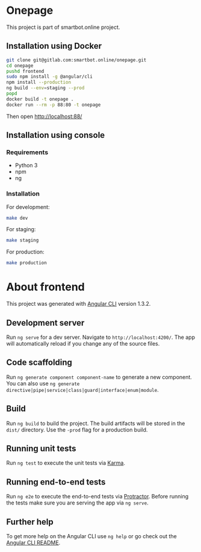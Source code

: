 # Onepage

This project is part of smartbot.online project. 

## Installation using Docker

```bash
git clone git@gitlab.com:smartbot.online/onepage.git
cd onepage
pushd frontend
sudo npm install -g @angular/cli
npm install --production
ng build --env=staging --prod
popd
docker build -t onepage .
docker run --rm -p 88:80 -t onepage
```

Then open [http://localhost:88/](http://localhost:88/)

## Installation using console

### Requirements

- Python 3
- npm
- ng

### Installation

For development:

```bash
make dev
```

For staging:

```bash
make staging
```

For production:

```bash
make production
```

# About frontend

This project was generated with [Angular CLI](https://github.com/angular/angular-cli) version 1.3.2.

## Development server

Run `ng serve` for a dev server. Navigate to `http://localhost:4200/`. The app will automatically reload if you change any of the source files.

## Code scaffolding

Run `ng generate component component-name` to generate a new component. You can also use `ng generate directive|pipe|service|class|guard|interface|enum|module`.

## Build

Run `ng build` to build the project. The build artifacts will be stored in the `dist/` directory. Use the `-prod` flag for a production build.

## Running unit tests

Run `ng test` to execute the unit tests via [Karma](https://karma-runner.github.io).

## Running end-to-end tests

Run `ng e2e` to execute the end-to-end tests via [Protractor](http://www.protractortest.org/).
Before running the tests make sure you are serving the app via `ng serve`.

## Further help

To get more help on the Angular CLI use `ng help` or go check out the [Angular CLI README](https://github.com/angular/angular-cli/blob/master/README.md).
